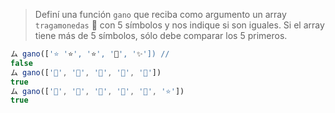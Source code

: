 > Definí una función `gano` que reciba como argumento un array `tragamonedas` :slot_machine: con 5 símbolos y nos indique si son iguales. Si el array tiene más de 5 símbolos, sólo debe comparar los 5 primeros.
>
```javascript
ム gano(['⭐ '⭐️', '⭐️', '💫', '✨']) // 
false
ム gano(['💫', '💫', '💫', '💫', '💫']) 
true
ム gano(['💫', '💫', '💫', '💫', '💫', '⭐️']) 
true
```